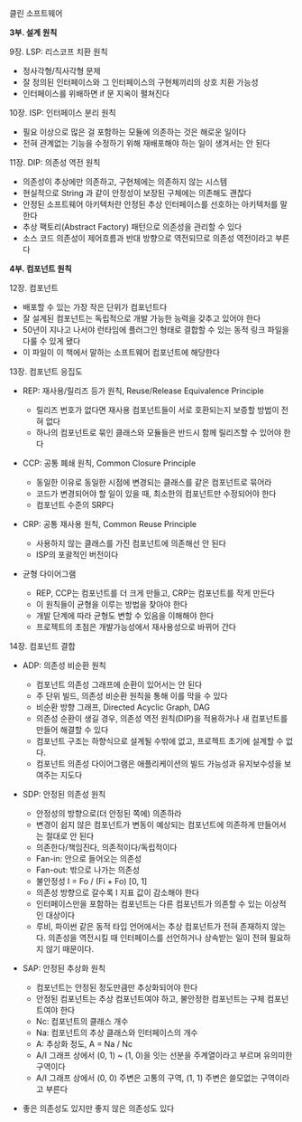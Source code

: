 클린 소프트웨어

**3부. 설계 원칙**

9장. LSP: 리스코프 치환 원칙

- 정사각형/직사각형 문제
- 잘 정의된 인터페이스와 그 인터페이스의 구현체끼리의 상호 치환 가능성
- 인터페이스를 위배하면 if 문 지옥이 펼쳐진다

10장. ISP: 인터페이스 분리 원칙

- 필요 이상으로 많은 걸 포함하는 모듈에 의존하는 것은 해로운 일이다
- 전혀 관계없는 기능을 수정하기 위해 재배포해야 하는 일이 생겨서는 안 된다

11장. DIP: 의존성 역전 원칙

- 의존성이 추상에만 의존하고, 구현체에는 의존하지 않는 시스템
- 현실적으로 String 과 같이 안정성이 보장된 구체에는 의존해도 괜찮다
- 안정된 소프트웨어 아키텍처란 안정된 추상 인터페이스를 선호하는 아키텍처를 말한다
- 추상 팩토리(Abstract Factory) 패턴으로 의존성을 관리할 수 있다
- 소스 코드 의존성이 제어흐름과 반대 방향으로 역전되므로 의존성 역전이라고 부른다

**4부. 컴포넌트 원칙**

12장. 컴포넌트

- 배포할 수 있는 가장 작은 단위가 컴포넌트다
- 잘 설계된 컴포넌트는 독립적으로 개발 가능한 능력을 갖추고 있어야 한다
- 50년이 지나고 나서야 런타임에 플러그인 형태로 결합할 수 있는 동적 링크 파일을 다룰 수 있게 됐다
- 이 파일이 이 책에서 말하는 소프트웨어 컴포넌트에 해당한다

13장. 컴포넌트 응집도

- REP: 재사용/릴리즈 등가 원칙, Reuse/Release Equivalence Principle

  - 릴리즈 번호가 없다면 재사용 컴포넌트들이 서로 호환되는지 보증할 방법이 전혀 없다
  - 하나의 컴포넌트로 묶인 클래스와 모듈들은 반드시 함께 릴리즈할 수 있어야 한다
  
- CCP: 공통 폐쇄 원칙, Common Closure Principle

  - 동일한 이유로 동일한 시점에 변경되는 클래스를 같은 컴포넌트로 묶어라
  - 코드가 변경되어야 할 일이 있을 때, 최소한의 컴포넌트만 수정되어야 한다
  - 컴포넌트 수준의 SRP다
  
- CRP: 공통 재사용 원칙, Common Reuse Principle

  - 사용하지 않는 클래스를 가진 컴포넌트에 의존해선 안 된다
  - ISP의 포괄적인 버전이다
  
- 균형 다이어그램

  - REP, CCP는 컴포넌트를 더 크게 만들고, CRP는 컴포넌트를 작게 만든다
  - 이 원칙들이 균형을 이루는 방법을 찾아야 한다
  - 개발 단계에 따라 균형도 변할 수 있음을 이해해야 한다
  - 프로젝트의 초점은 개발가능성에서 재사용성으로 바뀌어 간다

14장. 컴포넌트 결합

- ADP: 의존성 비순환 원칙

  - 컴포넌트 의존성 그래프에 순환이 있어서는 안 된다
  - 주 단위 빌드, 의존성 비순환 원칙을 통해 이를 막을 수 있다
  - 비순환 방향 그래프, Directed Acyclic Graph, DAG
  - 의존성 순환이 생길 경우, 의존성 역전 원칙(DIP)을 적용하거나 새 컴포넌트를 만들어 해결할 수 있다
  - 컴포넌트 구조는 하향식으로 설계될 수밖에 없고, 프로젝트 초기에 설계할 수 없다.
  - 컴포넌트 의존성 다이어그램은 애플리케이션의 빌드 가능성과 유지보수성을 보여주는 지도다
  
- SDP: 안정된 의존성 원칙

  - 안정성의 방향으로(더 안정된 쪽에) 의존하라
  - 변경이 쉽지 않은 컴포넌트가 변동이 예상되는 컴포넌트에 의존하게 만들어서는 절대로 안 된다
  - 의존한다/책임진다, 의존적이다/독립적이다
  - Fan-in: 안으로 들어오는 의존성
  - Fan-out: 밖으로 나가는 의존성
  - 불안정성 I = Fo / (Fi + Fo) [0, 1]
  - 의존성 방향으로 갈수록 I 지표 값이 감소해야 한다
  - 인터페이스만을 포함하는 컴포넌트는 다른 컴포넌트가 의존할 수 있는 이상적인 대상이다
  - 루비, 파이썬 같은 동적 타입 언어에서는 추상 컴포넌트가 전혀 존재하지 않는다. 의존성을 역전시킬 때 인터페이스를 선언하거나 상속받는 일이 전혀 필요하지 않기 때문이다.
  
- SAP: 안정된 추상화 원칙

  - 컴포넌트는 안정된 정도만큼만 추상화되어야 한다
  - 안정된 컴포넌트는 추상 컴포넌트여야 하고, 불안정한 컴포넌트는 구체 컴포넌트여야 한다
  - Nc: 컴포넌트의 클래스 개수
  - Na: 컴포넌트의 추상 클래스와 인터페이스의 개수
  - A: 추상화 정도, A = Na / Nc
  - A/I 그래프 상에서 (0, 1) ~ (1, 0)을 잇는 선분을 주계열이라고 부르며 유의미한 구역이다
  - A/I 그래프 상에서 (0, 0) 주변은 고통의 구역, (1, 1) 주변은 쓸모없는 구역이라고 부른다
  
- 좋은 의존성도 있지만 좋지 않은 의존성도 있다



